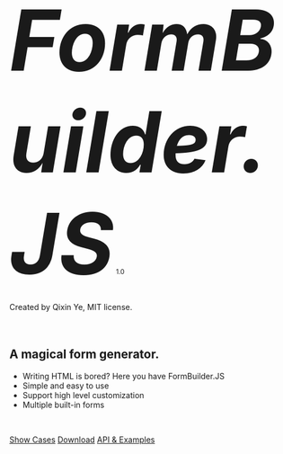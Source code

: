 <!-- ![logo](_media/icon.svg) -->

<span style="font-size:150px">***FormBuilder.JS***</span> <small>1.0</small>

Created by Qixin Ye, MIT license.
<br><br><br>
## A magical form generator.

- Writing HTML is bored? Here you have FormBuilder.JS
- Simple and easy to use
- Support high level customization
- Multiple built-in forms

<br>



<a href="/demo/UseCases.html">Show Cases</a>
<a id="downloadFormBuilder" href="./js/FormBuilder.js" download>Download</a>
[API & Examples](#documentation-v100)

<!-- ![color](#f0f0f0) -->